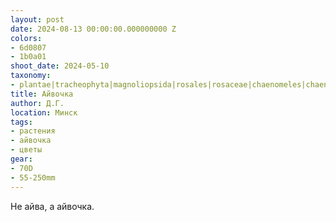 ```yaml
---
layout: post
date: 2024-08-13 00:00:00.000000000 Z
colors:
- 6d0807
- 1b0a01
shoot_date: 2024-05-10
taxonomy:
- plantae|tracheophyta|magnoliopsida|rosales|rosaceae|chaenomeles|chaenomeles japonica
title: Айвочка
author: Д.Г.
location: Минск
tags:
- растения
- айвочка
- цветы
gear:
- 70D
- 55-250mm
---
```

Не айва, а айвочка.

